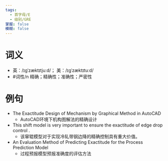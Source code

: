 ```yaml
---
tags:
  - 首字母/E
  - 级别/GRE
掌握: false
模糊: false
---
```

# 词义
- 英：/ɪɡˈzæktɪtjuːd/； 美：/ɪɡˈzæktɪtuːd/
- #词性/n  精确；精确性；准确性；严密性
# 例句
- The Exactitude Design of Mechanism by Graphical Method in AutoCAD
	- AutoCAD环境下机构图解法的精确设计
- This shift model is very important to ensure the exactitude of edge drop control .
	- 该窜辊模型对于实现冷轧带钢边降的精确控制具有重大价值。
- An Evaluation Method of Predicting Exactitude for the Process Prediction Model
	- 过程预报模型预报准确度的评估方法
